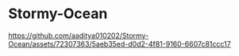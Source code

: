 # Stormy-Ocean

https://github.com/aaditya010202/Stormy-Ocean/assets/72307363/5aeb35ed-d0d2-4f81-9160-6607c81ccc17

